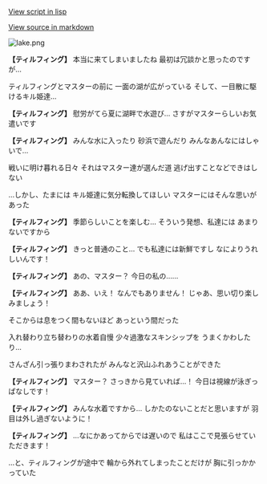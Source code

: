 [View script in lisp](../scripts/10146201.txt)

[View source in markdown](10146201.md)

![lake.png](../images/backgrounds/lake.png)

**【ティルフィング】**
本当に来てしまいましたね
最初は冗談かと思ったのですが…

ティルフィングとマスターの前に
一面の湖が広がっている
そして、一目散に駆けるキル姫達…

**【ティルフィング】**
慰労がてら夏に湖畔で水遊び…
さすがマスターらしいお気遣いです

**【ティルフィング】**
みんな水に入ったり
砂浜で遊んだり
みんなあんなにはしゃいで…

戦いに明け暮れる日々
それはマスター達が選んだ道
逃げ出すことなどできはしない

…しかし、たまには
キル姫達に気分転換してほしい
マスターにはそんな思いがあった

**【ティルフィング】**
季節らしいことを楽しむ…
そういう発想、私達には
あまりないですから

**【ティルフィング】**
きっと普通のこと…
でも私達には新鮮ですし
なによりうれしいんです！

**【ティルフィング】**
あの、マスター？
今日の私の……

**【ティルフィング】**
ああ、いえ！
なんでもありません！
じゃあ、思い切り楽しみましょう！

そこからは息をつく間もないほど
あっという間だった

入れ替わり立ち替わりの水着自慢
少々過激なスキンシップを
うまくかわしたり…

さんざん引っ張りまわされたが
みんなと沢山ふれあうことができた

**【ティルフィング】**
マスター？
さっきから見ていれば…！
今日は視線が泳ぎっぱなしです！

**【ティルフィング】**
みんな水着ですから…
しかたのないことだと思いますが
羽目は外し過ぎないように！

**【ティルフィング】**
…なにかあってからでは遅いので
私はここで見張らせていただきます！

…と、ティルフィングが途中で
輪から外れてしまったことだけが
胸に引っかかっていた